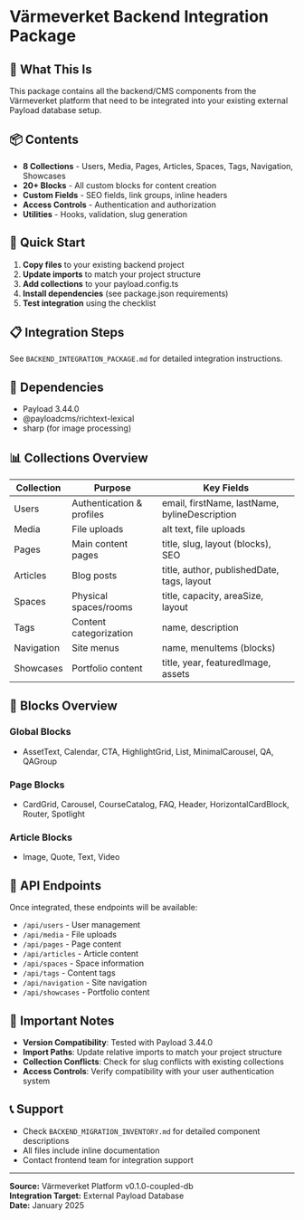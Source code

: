 # Värmeverket Backend Integration Package

## 🎯 What This Is

This package contains all the backend/CMS components from the Värmeverket platform that need to be integrated into your existing external Payload database setup.

## 📦 Contents

- **8 Collections** - Users, Media, Pages, Articles, Spaces, Tags, Navigation, Showcases
- **20+ Blocks** - All custom blocks for content creation
- **Custom Fields** - SEO fields, link groups, inline headers
- **Access Controls** - Authentication and authorization
- **Utilities** - Hooks, validation, slug generation

## 🚀 Quick Start

1. **Copy files** to your existing backend project
2. **Update imports** to match your project structure
3. **Add collections** to your payload.config.ts
4. **Install dependencies** (see package.json requirements)
5. **Test integration** using the checklist

## 📋 Integration Steps

See `BACKEND_INTEGRATION_PACKAGE.md` for detailed integration instructions.

## 🔧 Dependencies

- Payload 3.44.0
- @payloadcms/richtext-lexical
- sharp (for image processing)

## 📊 Collections Overview

| Collection | Purpose                   | Key Fields                                    |
| ---------- | ------------------------- | --------------------------------------------- |
| Users      | Authentication & profiles | email, firstName, lastName, bylineDescription |
| Media      | File uploads              | alt text, file uploads                        |
| Pages      | Main content pages        | title, slug, layout (blocks), SEO             |
| Articles   | Blog posts                | title, author, publishedDate, tags, layout    |
| Spaces     | Physical spaces/rooms     | title, capacity, areaSize, layout             |
| Tags       | Content categorization    | name, description                             |
| Navigation | Site menus                | name, menuItems (blocks)                      |
| Showcases  | Portfolio content         | title, year, featuredImage, assets            |

## 🧩 Blocks Overview

### Global Blocks

- AssetText, Calendar, CTA, HighlightGrid, List, MinimalCarousel, QA, QAGroup

### Page Blocks

- CardGrid, Carousel, CourseCatalog, FAQ, Header, HorizontalCardBlock, Router, Spotlight

### Article Blocks

- Image, Quote, Text, Video

## 🔗 API Endpoints

Once integrated, these endpoints will be available:

- `/api/users` - User management
- `/api/media` - File uploads
- `/api/pages` - Page content
- `/api/articles` - Article content
- `/api/spaces` - Space information
- `/api/tags` - Content tags
- `/api/navigation` - Site navigation
- `/api/showcases` - Portfolio content

## 🚨 Important Notes

- **Version Compatibility**: Tested with Payload 3.44.0
- **Import Paths**: Update relative imports to match your project structure
- **Collection Conflicts**: Check for slug conflicts with existing collections
- **Access Controls**: Verify compatibility with your user authentication system

## 📞 Support

- Check `BACKEND_MIGRATION_INVENTORY.md` for detailed component descriptions
- All files include inline documentation
- Contact frontend team for integration support

---

**Source:** Värmeverket Platform v0.1.0-coupled-db  
**Integration Target:** External Payload Database  
**Date:** January 2025
